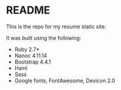 # README

This is the repo for my resume static site.

It was built using the following:
* Ruby 2.7*
* Nanoc 4.11.14
* Bootstrap 4.4.1
* Haml
* Sass
* Google fonts, FontAwesome, Devicon 2.0

